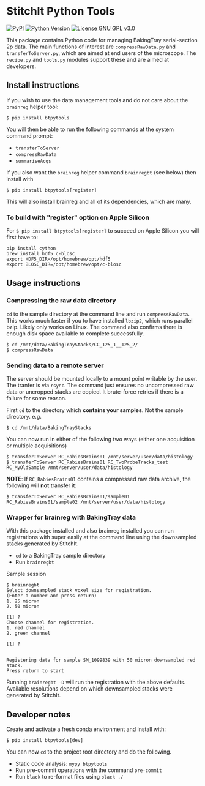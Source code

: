 # StitchIt Python Tools

[![PyPI](https://img.shields.io/pypi/v/btpytools.svg?color=green)](https://pypi.org/project/btpytools)
[![Python Version](https://img.shields.io/pypi/pyversions/btpytools.svg?color=green)](https://python.org)
[![License GNU GPL v3.0](https://img.shields.io/pypi/l/btpytools.svg?color=green)](https://github.com/SWC-Advanced-Microscopy/btpytools/raw/main/LICENSE)


This package contains Python code for managing BakingTray serial-section 2p data.
The main functions of interest are `compressRawData.py` and `transferToServer.py`, which are aimed at end users of the microscope. 
The `recipe.py` and `tools.py` modules support these and are aimed at developers. 



## Install instructions
If you wish to use the data management tools and do not care about the `brainreg` helper tool:
```
$ pip install btpytools

```

You will then be able to run the following commands at the system command prompt:


* `transferToServer`
* `compressRawData`
* `summariseAcqs`

If you also want the `brainreg` helper command `brainregbt` (see below) then install with 
```
$ pip install btpytools[register]

```
This will also install brainreg and all of its dependencies, which are many. 

### To build with "register" option on Apple Silicon
For `$ pip install btpytools[register]` to succeed on Apple Silicon you will first have to:

```
pip install cython
brew install hdf5 c-blosc
export HDF5_DIR=/opt/homebrew/opt/hdf5 
export BLOSC_DIR=/opt/homebrew/opt/c-blosc
```


## Usage instructions

### Compressing the raw data directory
`cd` to the sample directory at the command line and run `compressRawData`. This works much faster
if you to have installed `lbzip2`, which runs parallel bzip. Likely only works on Linux. The
command also confirms there is enough disk space available to complete successfully.

```
$ cd /mnt/data/BakingTrayStacks/CC_125_1__125_2/ 
$ compressRawData  
```

### Sending data to a remote server
The server should be mounted locally to a mount point writable by the user. The tranfer is via `rsync`. The command just ensures no uncompressed raw data or uncropped stacks are copied. It brute-force retries if there is a failure for some reason. 

First `cd` to the directory which **contains your samples**. Not the sample directory. e.g.
```
$ cd /mnt/data/BakingTrayStacks
```

You can now run in either of the following two ways (either one acquisition or multiple acquisitions)
```
$ transferToServer RC_RabiesBrains01 /mnt/server/user/data/histology
$ transferToServer RC_RabiesBrains01 RC_TwoProbeTracks_test RC_MyOldSample /mnt/server/user/data/histology
```

**NOTE**: If `RC_RabiesBrains01`  contains a compressed raw data archive, the following will **not** transfer it:
```
$ transferToServer RC_RabiesBrains01/sample01 RC_RabiesBrains01/sample02 /mnt/server/user/data/histology
```


### Wrapper for brainreg with BakingTray data
With this package installed and also brainreg installed you can run registrations with super easily at the command line using the downsampled stacks generated by StitchIt.

* `cd` to a BakingTray sample directory
* Run `brainregbt`


Sample session
```
$ brainregbt
Select downsampled stack voxel size for registration.
(Enter a number and press return)
1. 25 micron
2. 50 micron

[1] ?
Choose channel for registration.
1. red channel
2. green channel

[1] ?


Registering data for sample SM_1099839 with 50 micron downsampled red stack.
Press return to start
```

Running `brainregbt -D` will run the registration with the above defaults. Available resolutions depend on which downsampled stacks were generated by StitchIt.


## Developer notes
Create and activate a fresh conda environment and install with:
```
$ pip install btpytools[dev]

```

You can now `cd` to the project root directory and do the following.

* Static code analysis: `mypy btpytools`
* Run pre-commit operations with the command `pre-commit`
* Run `black` to re-format files using `black ./`


